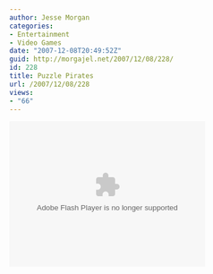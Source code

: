 ```yaml
---
author: Jesse Morgan
categories:
- Entertainment
- Video Games
date: "2007-12-08T20:49:52Z"
guid: http://morgajel.net/2007/12/08/228/
id: 228
title: Puzzle Pirates
url: /2007/12/08/228
views:
- "66"
---
```


<embed allowscriptaccess="always" flashvars="refid=952019&host=sage.puzzlepirates.com&pname=Ziggyswift&uri=yourminis/ThreeRings/mini%3APuzzlePirates&width=350&height=260&" height="260" pluginspage="http://www.adobe.com/go/getflashplayer" src="http://www.yourminis.com/Dir/GetContainer.api?uri=yourminis/ThreeRings/mini:PuzzlePirates" type="application/x-shockwave-flash" width="350" wmode="transparent"></embed>